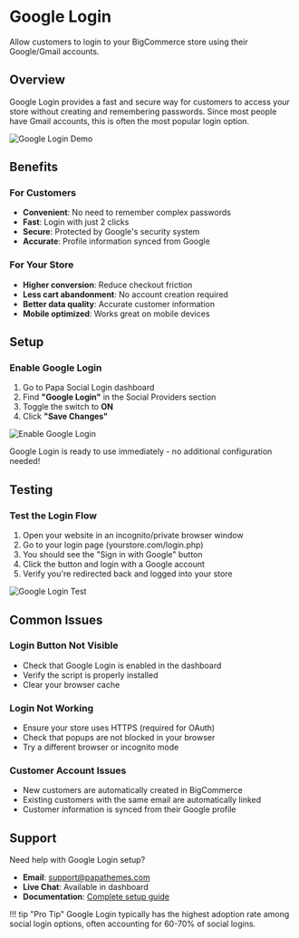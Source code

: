 # Google Login

Allow customers to login to your BigCommerce store using their Google/Gmail accounts.

## Overview

Google Login provides a fast and secure way for customers to access your store without creating and remembering passwords. Since most people have Gmail accounts, this is often the most popular login option.

![Google Login Demo](../assets/images/google-login-demo.gif)

## Benefits

### For Customers
- **Convenient**: No need to remember complex passwords
- **Fast**: Login with just 2 clicks
- **Secure**: Protected by Google's security system
- **Accurate**: Profile information synced from Google

### For Your Store
- **Higher conversion**: Reduce checkout friction
- **Less cart abandonment**: No account creation required
- **Better data quality**: Accurate customer information
- **Mobile optimized**: Works great on mobile devices

## Setup

### Enable Google Login

1. Go to Papa Social Login dashboard
2. Find **"Google Login"** in the Social Providers section
3. Toggle the switch to **ON**
4. Click **"Save Changes"**

![Enable Google Login](../assets/images/enable-google-login.png)

Google Login is ready to use immediately - no additional configuration needed!

## Testing

### Test the Login Flow

1. Open your website in an incognito/private browser window
2. Go to your login page (yourstore.com/login.php)
3. You should see the "Sign in with Google" button
4. Click the button and login with a Google account
5. Verify you're redirected back and logged into your store

![Google Login Test](../assets/images/google-login-test.png)

## Common Issues

### Login Button Not Visible
- Check that Google Login is enabled in the dashboard
- Verify the script is properly installed
- Clear your browser cache

### Login Not Working
- Ensure your store uses HTTPS (required for OAuth)
- Check that popups are not blocked in your browser
- Try a different browser or incognito mode

### Customer Account Issues
- New customers are automatically created in BigCommerce
- Existing customers with the same email are automatically linked
- Customer information is synced from their Google profile

## Support

Need help with Google Login setup?

- **Email**: support@papathemes.com
- **Live Chat**: Available in dashboard
- **Documentation**: [Complete setup guide](../getting-started.md)

!!! tip "Pro Tip"
    Google Login typically has the highest adoption rate among social login options, often accounting for 60-70% of social logins.